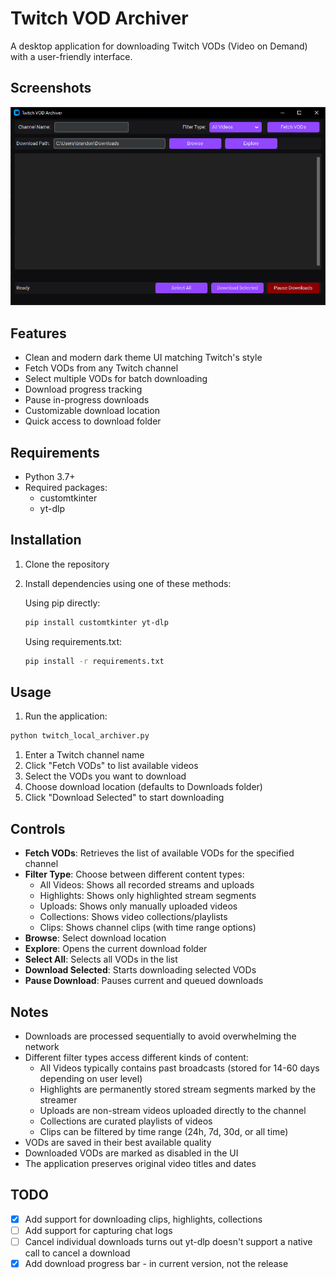 # Twitch VOD Archiver

A desktop application for downloading Twitch VODs (Video on Demand) with a user-friendly interface.

## Screenshots

![UI Screenshot](/img/ui_ss.png)

## Features

- Clean and modern dark theme UI matching Twitch's style
- Fetch VODs from any Twitch channel
- Select multiple VODs for batch downloading
- Download progress tracking
- Pause in-progress downloads
- Customizable download location
- Quick access to download folder

## Requirements

- Python 3.7+
- Required packages:
  - customtkinter
  - yt-dlp

## Installation

1. Clone the repository
2. Install dependencies using one of these methods:

   Using pip directly:

   ```bash
   pip install customtkinter yt-dlp
   ```

   Using requirements.txt:

   ```bash
   pip install -r requirements.txt
   ```

## Usage

1. Run the application:

```bash
python twitch_local_archiver.py
```

1. Enter a Twitch channel name
1. Click "Fetch VODs" to list available videos
1. Select the VODs you want to download
1. Choose download location (defaults to Downloads folder)
1. Click "Download Selected" to start downloading

## Controls

- **Fetch VODs**: Retrieves the list of available VODs for the specified channel
- **Filter Type**: Choose between different content types:
  - All Videos: Shows all recorded streams and uploads
  - Highlights: Shows only highlighted stream segments
  - Uploads: Shows only manually uploaded videos
  - Collections: Shows video collections/playlists
  - Clips: Shows channel clips (with time range options)
- **Browse**: Select download location
- **Explore**: Opens the current download folder
- **Select All**: Selects all VODs in the list
- **Download Selected**: Starts downloading selected VODs
- **Pause Download**: Pauses current and queued downloads

## Notes

- Downloads are processed sequentially to avoid overwhelming the network
- Different filter types access different kinds of content:
  - All Videos typically contains past broadcasts (stored for 14-60 days depending on user level)
  - Highlights are permanently stored stream segments marked by the streamer
  - Uploads are non-stream videos uploaded directly to the channel
  - Collections are curated playlists of videos
  - Clips can be filtered by time range (24h, 7d, 30d, or all time)
- VODs are saved in their best available quality
- Downloaded VODs are marked as disabled in the UI
- The application preserves original video titles and dates

## TODO

- [x] Add support for downloading clips, highlights, collections
- [ ] Add support for capturing chat logs
- [ ] Cancel individual downloads turns out yt-dlp doesn't support a native call to cancel a download
- [x] Add download progress bar - in current version, not the release
